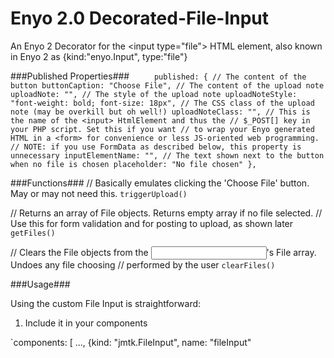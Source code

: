 Enyo 2.0 Decorated-File-Input
=============================

An Enyo 2 Decorator for the &lt;input type="file"> HTML element, also known in Enyo 2 as {kind:"enyo.Input", type:"file"}

###Published Properties###
`    
published: {
    // The content of the button
    buttonCaption: "Choose File",
    // The content of the upload note
    uploadNote: "",
    // The style of the upload note
    uploadNoteStyle: "font-weight: bold; font-size: 18px",
    // The CSS class of the upload note (may be overkill but oh well!)
    uploadNoteClass: "",
    // This is the name of the <input> HtmlElement and thus the
    // $_POST[] key in your PHP script. Set this if you want
    // to wrap your Enyo generated HTML in a <form> for convenience or less JS-oriented web programming.
    // NOTE: if you use FormData as described below, this property is unnecessary
    inputElementName: "",
    // The text shown next to the button when no file is chosen
    placeholder: "No file chosen"
},`

###Functions###
// Basically emulates clicking the 'Choose File' button. May or may not need this.
`triggerUpload()`

// Returns an array of File objects. Returns empty array if no file selected.
// Use this for form validation and for posting to upload, as shown later
`getFiles()`

// Clears the File objects from the <input>'s File array. Undoes any file choosing
// performed by the user
`clearFiles()`

###Usage###

Using the custom File Input is straightforward:

1. Include it in your components

`components: [
    ...,
    {kind: "jmtk.FileInput", name: "fileInput"